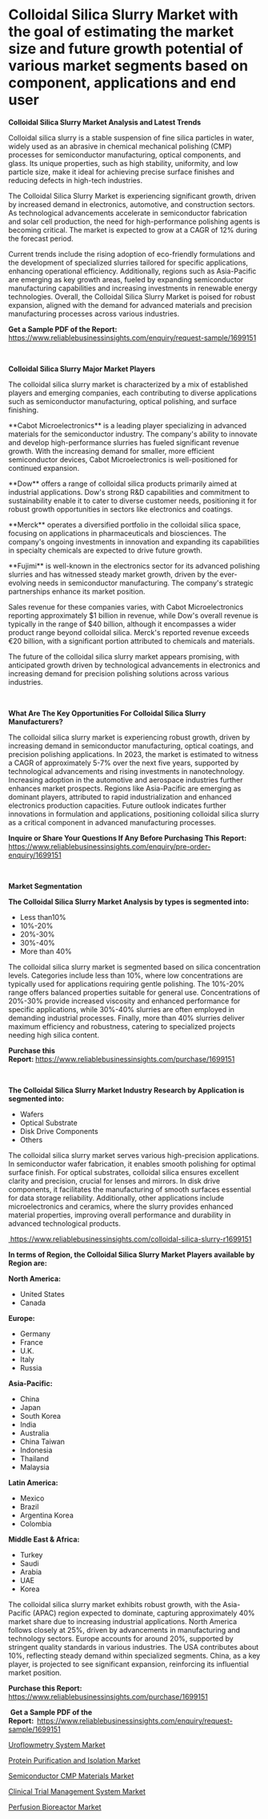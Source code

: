 <p><h1>Colloidal Silica Slurry Market with the goal of estimating the market size and future growth potential of various market segments based on component, applications and end user</h1></p><p><strong>Colloidal Silica Slurry Market Analysis and Latest Trends</strong></p>
<p><p>Colloidal silica slurry is a stable suspension of fine silica particles in water, widely used as an abrasive in chemical mechanical polishing (CMP) processes for semiconductor manufacturing, optical components, and glass. Its unique properties, such as high stability, uniformity, and low particle size, make it ideal for achieving precise surface finishes and reducing defects in high-tech industries.</p><p>The Colloidal Silica Slurry Market is experiencing significant growth, driven by increased demand in electronics, automotive, and construction sectors. As technological advancements accelerate in semiconductor fabrication and solar cell production, the need for high-performance polishing agents is becoming critical. The market is expected to grow at a CAGR of 12% during the forecast period. </p><p>Current trends include the rising adoption of eco-friendly formulations and the development of specialized slurries tailored for specific applications, enhancing operational efficiency. Additionally, regions such as Asia-Pacific are emerging as key growth areas, fueled by expanding semiconductor manufacturing capabilities and increasing investments in renewable energy technologies. Overall, the Colloidal Silica Slurry Market is poised for robust expansion, aligned with the demand for advanced materials and precision manufacturing processes across various industries.</p></p>
<p><strong>Get a Sample PDF of the Report:&nbsp;</strong> <a href="https://www.reliablebusinessinsights.com/enquiry/request-sample/1699151?utm_campaign=1676&utm_medium=2&utm_source=Github&utm_content=ia&utm_term=20102024&utm_id=colloidal-silica-slurry">https://www.reliablebusinessinsights.com/enquiry/request-sample/1699151</a></p>
<p>&nbsp;</p>
<p><strong>Colloidal Silica Slurry Major Market Players</strong></p>
<p><p>The colloidal silica slurry market is characterized by a mix of established players and emerging companies, each contributing to diverse applications such as semiconductor manufacturing, optical polishing, and surface finishing.</p><p>**Cabot Microelectronics** is a leading player specializing in advanced materials for the semiconductor industry. The company's ability to innovate and develop high-performance slurries has fueled significant revenue growth. With the increasing demand for smaller, more efficient semiconductor devices, Cabot Microelectronics is well-positioned for continued expansion.</p><p>**Dow** offers a range of colloidal silica products primarily aimed at industrial applications. Dow's strong R&D capabilities and commitment to sustainability enable it to cater to diverse customer needs, positioning it for robust growth opportunities in sectors like electronics and coatings.</p><p>**Merck** operates a diversified portfolio in the colloidal silica space, focusing on applications in pharmaceuticals and biosciences. The company's ongoing investments in innovation and expanding its capabilities in specialty chemicals are expected to drive future growth.</p><p>**Fujimi** is well-known in the electronics sector for its advanced polishing slurries and has witnessed steady market growth, driven by the ever-evolving needs in semiconductor manufacturing. The company's strategic partnerships enhance its market position.</p><p>Sales revenue for these companies varies, with Cabot Microelectronics reporting approximately $1 billion in revenue, while Dow's overall revenue is typically in the range of $40 billion, although it encompasses a wider product range beyond colloidal silica. Merck's reported revenue exceeds €20 billion, with a significant portion attributed to chemicals and materials.</p><p>The future of the colloidal silica slurry market appears promising, with anticipated growth driven by technological advancements in electronics and increasing demand for precision polishing solutions across various industries.</p></p>
<p>&nbsp;</p>
<p><strong>What Are The Key Opportunities For Colloidal Silica Slurry Manufacturers?</strong></p>
<p><p>The colloidal silica slurry market is experiencing robust growth, driven by increasing demand in semiconductor manufacturing, optical coatings, and precision polishing applications. In 2023, the market is estimated to witness a CAGR of approximately 5-7% over the next five years, supported by technological advancements and rising investments in nanotechnology. Increasing adoption in the automotive and aerospace industries further enhances market prospects. Regions like Asia-Pacific are emerging as dominant players, attributed to rapid industrialization and enhanced electronics production capacities. Future outlook indicates further innovations in formulation and applications, positioning colloidal silica slurry as a critical component in advanced manufacturing processes.</p></p>
<p><strong>Inquire or Share Your Questions If Any Before Purchasing This Report:</strong> <a href="https://www.reliablebusinessinsights.com/enquiry/pre-order-enquiry/1699151?utm_campaign=1676&utm_medium=2&utm_source=Github&utm_content=ia&utm_term=20102024&utm_id=colloidal-silica-slurry">https://www.reliablebusinessinsights.com/enquiry/pre-order-enquiry/1699151</a></p>
<p>&nbsp;</p>
<p><strong>Market Segmentation</strong></p>
<p><strong>The Colloidal Silica Slurry Market Analysis by types is segmented into:</strong></p>
<p><ul><li>Less than10%</li><li>10%-20%</li><li>20%-30%</li><li>30%-40%</li><li>More than 40%</li></ul></p>
<p><p>The colloidal silica slurry market is segmented based on silica concentration levels. Categories include less than 10%, where low concentrations are typically used for applications requiring gentle polishing. The 10%-20% range offers balanced properties suitable for general use. Concentrations of 20%-30% provide increased viscosity and enhanced performance for specific applications, while 30%-40% slurries are often employed in demanding industrial processes. Finally, more than 40% slurries deliver maximum efficiency and robustness, catering to specialized projects needing high silica content.</p></p>
<p><strong>Purchase this Report:&nbsp;</strong><a href="https://www.reliablebusinessinsights.com/purchase/1699151?utm_campaign=1676&utm_medium=2&utm_source=Github&utm_content=ia&utm_term=20102024&utm_id=colloidal-silica-slurry">https://www.reliablebusinessinsights.com/purchase/1699151</a></p>
<p>&nbsp;</p>
<p><strong>The Colloidal Silica Slurry Market Industry Research by Application is segmented into:</strong></p>
<p><ul><li>Wafers</li><li>Optical Substrate</li><li>Disk Drive Components</li><li>Others</li></ul></p>
<p><p>The colloidal silica slurry market serves various high-precision applications. In semiconductor wafer fabrication, it enables smooth polishing for optimal surface finish. For optical substrates, colloidal silica ensures excellent clarity and precision, crucial for lenses and mirrors. In disk drive components, it facilitates the manufacturing of smooth surfaces essential for data storage reliability. Additionally, other applications include microelectronics and ceramics, where the slurry provides enhanced material properties, improving overall performance and durability in advanced technological products.</p></p>
<p><a href="https://www.reliablebusinessinsights.com/colloidal-silica-slurry-r1699151?utm_campaign=1676&utm_medium=2&utm_source=Github&utm_content=ia&utm_term=20102024&utm_id=colloidal-silica-slurry">&nbsp;https://www.reliablebusinessinsights.com/colloidal-silica-slurry-r1699151</a></p>
<p><strong>In terms of Region, the Colloidal Silica Slurry Market Players available by Region are:</strong></p>
<p>
    <p> <strong> North America: </strong>
        <ul>
            <li>United States</li>
            <li>Canada</li>
        </ul>
        </p> 
    <p> <strong> Europe: </strong>
        <ul>
            <li>Germany</li>
            <li>France</li>
            <li>U.K.</li>
            <li>Italy</li>
            <li>Russia</li>
        </ul>
        </p> 
    <p> <strong> Asia-Pacific: </strong>
        <ul>
            <li>China</li>
            <li>Japan</li>
            <li>South Korea</li>
            <li>India</li>
            <li>Australia</li>
            <li>China Taiwan</li>
            <li>Indonesia</li>
            <li>Thailand</li>
            <li>Malaysia</li>
        </ul>
        </p> 
    <p> <strong> Latin America: </strong>
        <ul>
            <li>Mexico</li>
            <li>Brazil</li>
            <li>Argentina Korea</li>
            <li>Colombia</li>
        </ul>
        </p> 
    <p> <strong> Middle East & Africa: </strong>
        <ul>
            <li>Turkey</li>
            <li>Saudi</li>
            <li>Arabia</li>
            <li>UAE</li>
            <li>Korea</li>
        </ul>
    </p>
    </p>
<p><p>The colloidal silica slurry market exhibits robust growth, with the Asia-Pacific (APAC) region expected to dominate, capturing approximately 40% market share due to increasing industrial applications. North America follows closely at 25%, driven by advancements in manufacturing and technology sectors. Europe accounts for around 20%, supported by stringent quality standards in various industries. The USA contributes about 10%, reflecting steady demand within specialized segments. China, as a key player, is projected to see significant expansion, reinforcing its influential market position.</p></p>
<p><strong>Purchase this Report: </strong><a href="https://www.reliablebusinessinsights.com/purchase/1699151?utm_campaign=1676&utm_medium=2&utm_source=Github&utm_content=ia&utm_term=20102024&utm_id=colloidal-silica-slurry">https://www.reliablebusinessinsights.com/purchase/1699151</a></p>
<p>&nbsp;<strong>Get a Sample PDF of the Report:&nbsp;&nbsp;</strong><a href="https://www.reliablebusinessinsights.com/enquiry/request-sample/1699151?utm_campaign=1676&utm_medium=2&utm_source=Github&utm_content=ia&utm_term=20102024&utm_id=colloidal-silica-slurry">https://www.reliablebusinessinsights.com/enquiry/request-sample/1699151</a></p>
<p><strong></strong></p>
<p><p><a href="https://www.linkedin.com/pulse/disruption-innovation-uroflowmetry-system-industry-market-sonse?utm_campaign=1676&utm_medium=2&utm_source=Github&utm_content=ia&utm_term=20102024&utm_id=colloidal-silica-slurry">Uroflowmetry System Market</a></p><p><a href="https://www.linkedin.com/pulse/market-leaders-laggards-global-protein-purification-evaie?utm_campaign=1676&utm_medium=2&utm_source=Github&utm_content=ia&utm_term=20102024&utm_id=colloidal-silica-slurry">Protein Purification and Isolation Market</a></p><p><a href="https://github.com/MatthewHernandez403/Market-Research-Report-List-1/blob/main/semiconductor-cmp-materials-market.md?utm_campaign=1676&utm_medium=2&utm_source=Github&utm_content=ia&utm_term=20102024&utm_id=colloidal-silica-slurry">Semiconductor CMP Materials Market</a></p><p><a href="https://www.linkedin.com/pulse/clinical-trial-management-system-market-regional-outlook-z0tee?utm_campaign=1676&utm_medium=2&utm_source=Github&utm_content=ia&utm_term=20102024&utm_id=colloidal-silica-slurry">Clinical Trial Management System Market</a></p><p><a href="https://www.linkedin.com/pulse/perfusion-bioreactor-market-global-insights-regional-utl5e?utm_campaign=1676&utm_medium=2&utm_source=Github&utm_content=ia&utm_term=20102024&utm_id=colloidal-silica-slurry">Perfusion Bioreactor Market</a></p></p>